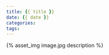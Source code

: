 ```yaml
---
title: {{ title }}
date: {{ date }}
categories:
tags:
---
```


{% asset_img image.jpg description %}

<!-- more -->
